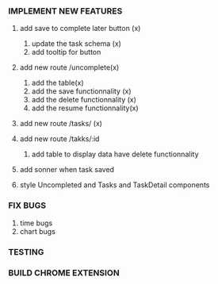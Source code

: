### IMPLEMENT NEW FEATURES

1. add save to complete later button (x)
   1. update the task schema (x)
   2. add tooltip for button
2. add new route /uncomplete(x)

   1. add the table(x)
   2. add the save functionnality (x)
   3. add the delete functionnality (x)
   4. add the resume functionnality(x)

3. add new route /tasks/ (x)
4. add new route /takks/:id
   1. add table to display data have delete functionnality
5. add sonner when task saved

6. style Uncompleted and Tasks and TaskDetail components

### FIX BUGS

1. time bugs
2. chart bugs

### TESTING

### BUILD CHROME EXTENSION
